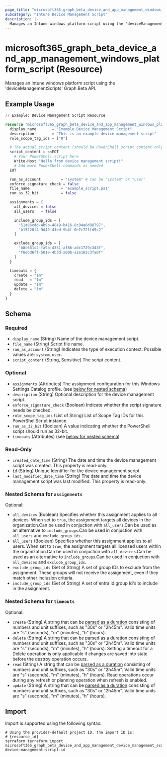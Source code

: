 ```yaml
---
page_title: "microsoft365_graph_beta_device_and_app_management_windows_platform_script Resource - terraform-provider-microsoft365"
subcategory: "Intune Device Management Script"
description: |-
  Manages an Intune windows platform script using the 'deviceManagementScripts' Graph Beta API.
---
```


# microsoft365_graph_beta_device_and_app_management_windows_platform_script (Resource)

Manages an Intune windows platform script using the 'deviceManagementScripts' Graph Beta API.

## Example Usage

```terraform
// Example: Device Management Script Resource

resource "microsoft365_graph_beta_device_and_app_management_windows_platform_script" "example" {
  display_name       = "Example Device Management Script"
  description        = "This is an example device management script"
  role_scope_tag_ids = ["0"]

  # The actual script content (should be PowerShell script content only)
  script_content = <<EOT
    # Your PowerShell script here
    Write-Host "Hello from device management script!"
    # Add more PowerShell commands as needed
  EOT

  run_as_account         = "system" # Can be "system" or "user"
  enforce_signature_check = false
  file_name              = "example_script.ps1"
  run_as_32_bit          = false

  assignments = {
    all_devices = false
    all_users   = false

    include_group_ids = [
      "51a96cdd-4b9b-4849-b416-8c94a6d88797",
      "b15228f4-9d49-41ed-9b4f-0e7c721fd9c2"
    ]

    exclude_group_ids = [
      "b8c661c2-fa9a-4351-af86-adc1729c343f",
      "f6ebd6ff-501e-4b3d-a00b-a2e102c3fa0f"
    ]
  }

  timeouts = {
    create = "1m"
    read   = "1m"
    update = "1m"
    delete = "1m"
  }
}
```

<!-- schema generated by tfplugindocs -->
## Schema

### Required

- `display_name` (String) Name of the device management script.
- `file_name` (String) Script file name.
- `run_as_account` (String) Indicates the type of execution context. Possible values are: `system`, `user`.
- `script_content` (String, Sensitive) The script content.

### Optional

- `assignments` (Attributes) The assignment configuration for this Windows Settings Catalog profile. (see [below for nested schema](#nestedatt--assignments))
- `description` (String) Optional description for the device management script.
- `enforce_signature_check` (Boolean) Indicate whether the script signature needs be checked.
- `role_scope_tag_ids` (List of String) List of Scope Tag IDs for this PowerShellScript instance.
- `run_as_32_bit` (Boolean) A value indicating whether the PowerShell script should run as 32-bit.
- `timeouts` (Attributes) (see [below for nested schema](#nestedatt--timeouts))

### Read-Only

- `created_date_time` (String) The date and time the device management script was created. This property is read-only.
- `id` (String) Unique Identifier for the device management script.
- `last_modified_date_time` (String) The date and time the device management script was last modified. This property is read-only.

<a id="nestedatt--assignments"></a>
### Nested Schema for `assignments`

Optional:

- `all_devices` (Boolean) Specifies whether this assignment applies to all devices. When set to `true`, the assignment targets all devices in the organization.Can be used in conjuction with `all_users`.Can be used as an alternative to `include_groups`.Can be used in conjuction with `all_users` and `exclude_group_ids`.
- `all_users` (Boolean) Specifies whether this assignment applies to all users. When set to `true`, the assignment targets all licensed users within the organization.Can be used in conjuction with `all_devices`.Can be used as an alternative to `include_groups`.Can be used in conjuction with `all_devices` and `exclude_group_ids`.
- `exclude_group_ids` (Set of String) A set of group IDs to exclude from the assignment. These groups will not receive the assignment, even if they match other inclusion criteria.
- `include_group_ids` (Set of String) A set of entra id group Id's to include in the assignment.


<a id="nestedatt--timeouts"></a>
### Nested Schema for `timeouts`

Optional:

- `create` (String) A string that can be [parsed as a duration](https://pkg.go.dev/time#ParseDuration) consisting of numbers and unit suffixes, such as "30s" or "2h45m". Valid time units are "s" (seconds), "m" (minutes), "h" (hours).
- `delete` (String) A string that can be [parsed as a duration](https://pkg.go.dev/time#ParseDuration) consisting of numbers and unit suffixes, such as "30s" or "2h45m". Valid time units are "s" (seconds), "m" (minutes), "h" (hours). Setting a timeout for a Delete operation is only applicable if changes are saved into state before the destroy operation occurs.
- `read` (String) A string that can be [parsed as a duration](https://pkg.go.dev/time#ParseDuration) consisting of numbers and unit suffixes, such as "30s" or "2h45m". Valid time units are "s" (seconds), "m" (minutes), "h" (hours). Read operations occur during any refresh or planning operation when refresh is enabled.
- `update` (String) A string that can be [parsed as a duration](https://pkg.go.dev/time#ParseDuration) consisting of numbers and unit suffixes, such as "30s" or "2h45m". Valid time units are "s" (seconds), "m" (minutes), "h" (hours).

## Import

Import is supported using the following syntax:

```shell
# Using the provider-default project ID, the import ID is:
# {resource_id}
terraform terraform import microsoft365_graph_beta_device_and_app_management_device_management_script.example device-management-script-id
```

